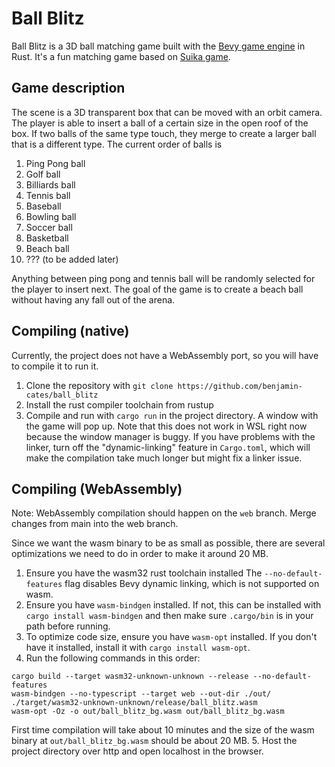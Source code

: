 # Ball Blitz

Ball Blitz is a 3D ball matching game built with the [Bevy game engine](https://github.com/bevyengine/bevy) in Rust. It's a fun matching game based on [Suika game](https://suika-game.app/). 

## Game description

The scene is a 3D transparent box that can be moved with an orbit camera. The player is able to insert a ball of a certain size in the open roof of the box. If two balls of the same type touch, they merge to create a larger ball that is a different type. The current order of balls is 

1. Ping Pong ball
2. Golf ball
3. Billiards ball
4. Tennis ball
5. Baseball
6. Bowling ball
7. Soccer ball
8. Basketball
9. Beach ball
10. ??? (to be added later)

Anything between ping pong and tennis ball will be randomly selected for the player to insert next. The goal of the game is to create a beach ball without having any fall out of the arena.

## Compiling (native)
Currently, the project does not have a WebAssembly port, so you will have to compile it to run it.
1. Clone the repository with `git clone https://github.com/benjamin-cates/ball_blitz`
2. Install the rust compiler toolchain from rustup
2. Compile and run with `cargo run` in the project directory. 
A window with the game will pop up. Note that this does not work in WSL right now because the window manager is buggy. If you have problems with the linker, turn off the "dynamic-linking" feature in `Cargo.toml`, which will make the compilation take much longer but might fix a linker issue.

## Compiling (WebAssembly)
Note: WebAssembly compilation should happen on the `web` branch. Merge changes from main into the web branch.

Since we want the wasm binary to be as small as possible, there are several optimizations we need to do in order to make it around 20 MB. 
1. Ensure you have the wasm32 rust toolchain installed
The `--no-default-features` flag disables Bevy dynamic linking, which is not supported on wasm.
2. Ensure you have `wasm-bindgen` installed. If not, this can be installed with `cargo install wasm-bindgen` and then make sure `.cargo/bin` is in your path before running.
3. To optimize code size, ensure you have `wasm-opt` installed. If you don't have it installed, install it with `cargo install wasm-opt`.
4. Run the following commands in this order:
```
cargo build --target wasm32-unknown-unknown --release --no-default-features
wasm-bindgen --no-typescript --target web --out-dir ./out/ ./target/wasm32-unknown-unknown/release/ball_blitz.wasm
wasm-opt -Oz -o out/ball_blitz_bg.wasm out/ball_blitz_bg.wasm
```
First time compilation will take about 10 minutes and the size of the wasm binary at `out/ball_blitz_bg.wasm` should be about 20 MB.
5. Host the project directory over http and open localhost in the browser.

